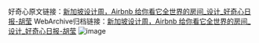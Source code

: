 好奇心原文链接：[新加坡设计周，Airbnb 给你看它全世界的房间_设计_好奇心日报-胡莹](https://www.qdaily.com/articles/7563.html)
WebArchive归档链接：[新加坡设计周，Airbnb 给你看它全世界的房间_设计_好奇心日报-胡莹](http://web.archive.org/web/20190623172436/https://www.qdaily.com/articles/7563.html)
![image](http://ww3.sinaimg.cn/large/007d5XDply1g3wjkzu7q5j30u04sohdt)